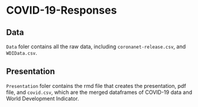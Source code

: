# COVID-19-Responses

## Data
`Data` foler contains all the raw data, including `coronanet-release.csv`, and `WDIData.csv`. 

## Presentation 
`Presentation` foler contains the rmd file that creates the presentation, pdf file, and `covid.csv`, which are the merged dataframes of COVID-19 data and World Development Indicator. 
